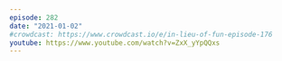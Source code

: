 ```yaml
---
episode: 282
date: "2021-01-02"
#crowdcast: https://www.crowdcast.io/e/in-lieu-of-fun-episode-176
youtube: https://www.youtube.com/watch?v=ZxX_yYpQQxs
---
```

